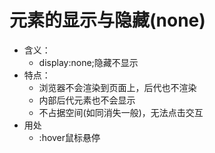 # 元素的显示与隐藏(none)

* 含义：
  * display:none;隐藏不显示
* 特点：
  * 浏览器不会渲染到页面上，后代也不渲染
  * 内部后代元素也不会显示
  * 不占据空间(如同消失一般)，无法点击交互
* 用处
  * :hover鼠标悬停